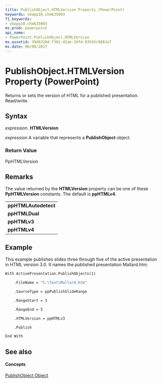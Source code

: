 ```yaml
---
title: PublishObject.HTMLVersion Property (PowerPoint)
keywords: vbapp10.chm635003
f1_keywords:
- vbapp10.chm635003
ms.prod: powerpoint
api_name:
- PowerPoint.PublishObject.HTMLVersion
ms.assetid: 39d6328d-f361-d2ae-34fd-03543c9883a7
ms.date: 06/08/2017
---
```



# PublishObject.HTMLVersion Property (PowerPoint)

Returns or sets the version of HTML for a published presentation. Read/write.


## Syntax

 _expression_. **HTMLVersion**

 _expression_ A variable that represents a **PublishObject** object.


### Return Value

PpHTMLVersion


## Remarks

The value returned by the  **HTMLVersion** property can be one of these **PpHTMLVersion** constants. The default is **ppHTMLv4**.


||
|:-----|
|**ppHTMLAutodetect**|
|**ppHTMLDual**|
|**ppHTMLv3**|
|**ppHTMLv4**|

## Example

This example publishes slides three through five of the active presentation in HTML version 3.0. It names the published presentation Mallard.htm.


```vb
With ActivePresentation.PublishObjects(1)

    .FileName = "C:\Test\Mallard.htm"

    .SourceType = ppPublishSlideRange

    .RangeStart = 3

    .RangeEnd = 5

    .HTMLVersion = ppHTMLv3

    .Publish

End With
```


## See also


#### Concepts


[PublishObject Object](PowerPoint.PublishObject.md)

